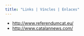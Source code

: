 ```yaml
---
title: "Links | Víncles | Enlaces"
---
```


* http://www.referendumcat.eu/
* http://www.catalannews.com/
